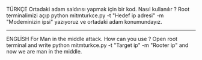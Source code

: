 TÜRKÇE
Ortadaki adam saldırısı yapmak için bir kod.
Nasıl kullanılır ?
Root terminalimizi açıp python mitmturkce.py -t "Hedef ip adresi" -m "Modeminizin ipsi" yazıyoruz ve ortadaki adam konumundayız.
***********************************************************************
ENGLİSH
For Man in the middle attack.
How can you use ?
Open root terminal and write python mitmturkce.py -t "Target ip" -m "Rooter ip" and now we are man in the middle.
